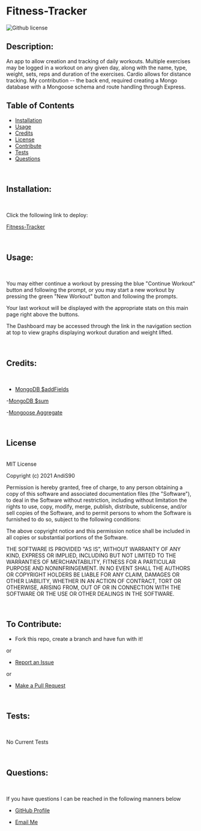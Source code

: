 # Fitness-Tracker

![Github license](https://img.shields.io/badge/License-MIT-blue.svg)

  ## Description:
  An app to allow creation and tracking of daily workouts. Multiple exercises may be logged in a workout on any given day, along with the name, type, weight, sets, reps and duration of the exercises. Cardio allows for distance tracking. My contribution -- the back end, required creating a Mongo database with a Mongoose schema and route handling through Express.

## Table of Contents
  
  - [Installation](#installation) <br>
  - [Usage](#usage) <br>
  - [Credits](#credits) <br>
  - [License](#license) <br>
  - [Contribute](#contributions) <br>
  - [Tests](#tests) <br>
  - [Questions](#questions) <br>
 
  <br>
  
  ## <span id="installation"> Installation: </span>
  <br>

   Click the following link to deploy:

 [Fitness-Tracker](https://murmuring-shelf-18488.herokuapp.com/)

  <br>
  
  ## <span id="usage"> Usage: </span>
  <br>

  You may either continue a workout by pressing the blue "Continue Workout" button and following the prompt, or you may start a new workout by pressing the green "New 
  Workout" button and following the prompts. 

  Your last workout will be displayed with the appropriate stats on this main page right above the buttons.

  The Dashboard may be accessed through the link in the navigation section at top to view graphs displaying workout duration and weight lifted.

<br>  
  
  ## <span id="credits"> Credits: <span>
  
  <br>

  - [MongoDB $addFields](https://docs.mongodb.com/manual/reference/operator/aggregation/addFields/)

   -[MongoDB $sum](https://docs.mongodb.com/manual/reference/operator/aggregation/sum/)

   -[Mongoose Aggregate](https://mongoosejs.com/docs/api.html#aggregate_Aggregate)

   <br>
  
  ## <span id="license"> License </span>

<br>
MIT License

Copyright (c) 2021 AndiS90

Permission is hereby granted, free of charge, to any person obtaining a copy
of this software and associated documentation files (the "Software"), to deal
in the Software without restriction, including without limitation the rights
to use, copy, modify, merge, publish, distribute, sublicense, and/or sell
copies of the Software, and to permit persons to whom the Software is
furnished to do so, subject to the following conditions:

The above copyright notice and this permission notice shall be included in all
copies or substantial portions of the Software.

THE SOFTWARE IS PROVIDED "AS IS", WITHOUT WARRANTY OF ANY KIND, EXPRESS OR
IMPLIED, INCLUDING BUT NOT LIMITED TO THE WARRANTIES OF MERCHANTABILITY,
FITNESS FOR A PARTICULAR PURPOSE AND NONINFRINGEMENT. IN NO EVENT SHALL THE
AUTHORS OR COPYRIGHT HOLDERS BE LIABLE FOR ANY CLAIM, DAMAGES OR OTHER
LIABILITY, WHETHER IN AN ACTION OF CONTRACT, TORT OR OTHERWISE, ARISING FROM,
OUT OF OR IN CONNECTION WITH THE SOFTWARE OR THE USE OR OTHER DEALINGS IN THE
SOFTWARE. 
  
  <br>
  
  ## <span id="contributions"> To Contribute: </span>
 

  - Fork this repo, create a branch and have fun with it!

  or

  - [Report an Issue](https://github.com/AndiS90/Fitness-Tracker/issues)

  or

  - [Make a Pull Request](https://github.com/AndiS90/Fitness-Tracker/pulls)
  
  <br>
  
  ## <span id="tests"> Tests: </span>
  
  <br>
  
No Current Tests

  <br>
  
  ## <span id="questions"> Questions: </span>
  
  <br>

  If you have questions I can be reached in the following manners below
  
  - [GitHub Profile](https://github.com/AndiS90)
  
  
  - [Email Me](andrea.strickland1990@gmail.com)
  
  <br>
